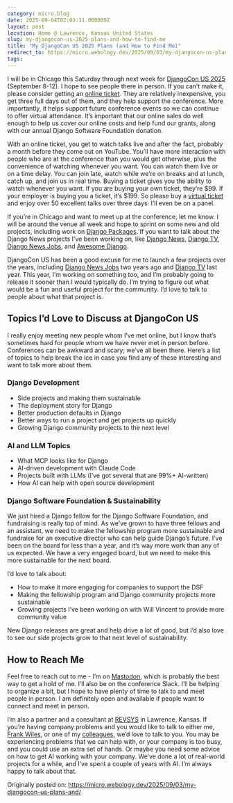 ```yaml
---
category: micro.blog
date: 2025-09-04T02:03:11.000000Z
layout: post
location: Home @ Lawrence, Kansas United States
slug: my-djangocon-us-2025-plans-and-how-to-find-me
title: "My DjangoCon US 2025 Plans (and How to Find Me)"
redirect_to: https://micro.webology.dev/2025/09/03/my-djangocon-us-plans-and/
tags: 
---
```


I will be in Chicago this Saturday through next week for [DjangoCon US 2025](https://2025.djangocon.us) (September 8-12). I hope to see people there in person. If you can’t make it, please consider getting an [online ticket](https://ti.to/defna/djangocon-us-2025). They are relatively inexpensive, you get three full days out of them, and they help support the conference. More importantly, it helps support future conference events so we can continue to offer virtual attendance. It’s important that our online sales do well enough to help us cover our online costs and help fund our grants, along with our annual Django Software Foundation donation.

With an online ticket, you get to watch talks live and after the fact, probably a month before they come out on YouTube. You’ll have more interaction with people who are at the conference than you would get otherwise, plus the convenience of watching whenever you want. You can watch them live or on a time delay. You can join late, watch while we’re on breaks and at lunch, catch up, and join us in real time. Buying a ticket gives you the ability to watch whenever you want. If you are buying your own ticket, they’re $99. If your employer is buying you a ticket, it’s $199. So please buy a [virtual ticket](https://ti.to/defna/djangocon-us-2025) and enjoy over 50 excellent talks over three days. I’ll even be on a panel.

If you’re in Chicago and want to meet up at the conference, let me know. I will be around the venue all week and hope to sprint on some new and old projects, including work on [Django Packages](https://djangopackages.org). If you want to talk about the Django News projects I’ve been working on, like [Django News](https://django-news.com), [Django TV](https://djangotv.com), [Django News Jobs](http://jobs.django-news.com), and [Awesome Django](https://awesomedjango.org).

DjangoCon US has been a good excuse for me to launch a few projects over the years, including [Django News Jobs](http://jobs.django-news.com) two years ago and [Django TV](https://djangotv.com) last year. This year, I’m working on something too, and I’m probably going to release it sooner than I would typically do. I’m trying to figure out what would be a fun and useful project for the community. I’d love to talk to people about what that project is.

Topics I’d Love to Discuss at DjangoCon US
------------------------------------------

I really enjoy meeting new people whom I’ve met online, but I know that’s sometimes hard for people whom we have never met in person before. Conferences can be awkward and scary; we’ve all been there. Here’s a list of topics to help break the ice in case you find any of these interesting and want to talk more about them.

### Django Development

- Side projects and making them sustainable
- The deployment story for Django
- Better production defaults in Django
- Better ways to run a project and get projects up quickly
- Growing Django community projects to the next level

### AI and LLM Topics

- What MCP looks like for Django
- AI-driven development with Claude Code
- Projects built with LLMs (I’ve got several that are 99%+ AI-written)
- How AI can help with open source development

### Django Software Foundation &amp; Sustainability

We just hired a Django fellow for the Django Software Foundation, and fundraising is really top of mind. As we’ve grown to have three fellows and an assistant, we need to make the fellowship program more sustainable and fundraise for an executive director who can help guide Django’s future. I’ve been on the board for less than a year, and it’s way more work than any of us expected. We have a very engaged board, but we need to make this more sustainable for the next board.

I’d love to talk about:

- How to make it more engaging for companies to support the DSF
- Making the fellowship program and Django community projects more sustainable
- Growing projects I’ve been working on with Will Vincent to provide more community value

New Django releases are great and help drive a lot of good, but I’d also love to see our side projects grow to that next level of sustainability.

How to Reach Me
---------------

Feel free to reach out to me - I’m on [Mastodon](https://mastodon.social/@webology), which is probably the best way to get a hold of me. I’ll also be on the conference Slack. I’ll be helping to organize a bit, but I hope to have plenty of time to talk to and meet people in person. I am definitely open and available if people want to connect and meet in person.

I’m also a partner and a consultant at [REVSYS](https://www.revsys.com) in Lawrence, Kansas. If you’re having company problems and you would like to talk to either me, [Frank Wiles](https://frankwiles.com), or one of my [colleagues](https://www.revsys.com/about/), we’d love to talk to you. You may be experiencing problems that we can help with, or your company is too busy, and you could use an extra set of hands. Or maybe you need some advice on how to get AI working with your company. We’ve done a lot of real-world projects for a while, and I’ve spent a couple of years with AI. I’m always happy to talk about that.

Originally posted on: https://micro.webology.dev/2025/09/03/my-djangocon-us-plans-and/